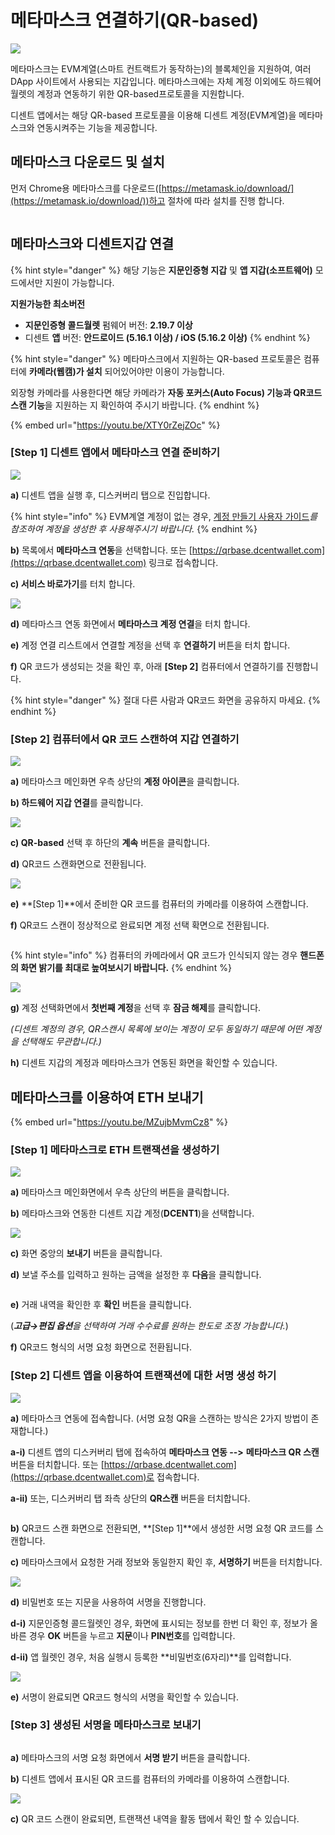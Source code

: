 # 메타마스크 연결하기(QR-based)



![](<../.gitbook/assets/image (242).png>)

메타마스크는 EVM계열(스마트 컨트랙트가 동작하는)의 블록체인을 지원하여, 여러 DApp 사이트에서 사용되는 지갑입니다. 메타마스크에는 자체 계정 이외에도 하드웨어 월렛의 계정과 연동하기 위한 QR-based프로토콜을 지원합니다.

디센트 앱에서는 해당 QR-based 프로토콜을 이용해 디센트 계정(EVM계열)을 메타마스크와 연동시켜주는 기능을 제공합니다.

## 메타마스크 다운로드 및 설치 <a href="#download-and-install-metamask" id="download-and-install-metamask"></a>

먼저 Chrome용 메타마스크를 다운로드([https://metamask.io/download/](https://metamask.io/download/))하고 절차에 따라 설치를 진행 합니다.

<img src="../.gitbook/assets/image (248).png" alt="" data-size="original">

## 메타마스크와 디센트지갑 연결 <a href="#how-to-connect-dcent-wallet-with-metamask" id="how-to-connect-dcent-wallet-with-metamask"></a>

{% hint style="danger" %}
해당 기능은 **지문인증형 지갑** 및 **앱 지갑(소프트웨어)** 모드에서만 지원이 가능합니다.&#x20;

**지원가능한 최소버전**

* **지문인증형 콜드월렛** 펌웨어 버전: **2.19.7 이상**
* 디센트 **앱** 버전: **안드로이드 (5.16.1 이상) / iOS (5.16.2 이상)**
{% endhint %}

{% hint style="danger" %}
메타마스크에서 지원하는 QR-based 프로토콜은 컴퓨터에 **카메라(웹캠)가 설치** 되어있어야만 이용이 가능합니다.

외장형 카메라를 사용한다면 해당 카메라가 **자동 포커스(Auto Focus) 기능과 QR코드 스캔 기능**을 지원하는 지 확인하여 주시기 바랍니다.
{% endhint %}

{% embed url="https://youtu.be/XTY0rZejZOc" %}

### \[Step 1] 디센트 앱에서 메타마스크 연결 준비하기 <a href="#step-1-preparing-to-connect-the-metamask-in-the-dcent-app" id="step-1-preparing-to-connect-the-metamask-in-the-dcent-app"></a>

![](<../.gitbook/assets/image (256).png>)

**a)** 디센트 앱을 실행 후, 디스커버리 탭으로 진입합니다.&#x20;

{% hint style="info" %}
EVM계열 계정이 없는 경우, [계정 만들기 사용자 가이드](https://userguide.dcentwallet.com/v/kr/mobile-app/create-account)_를 참조하여 계정을 생성한 후 사용해주시기 바랍니다._
{% endhint %}

**b)** 목록에서 **메타마스크 연동**을 선택합니다. 또는 [https://qrbase.dcentwallet.com](https://qrbase.dcentwallet.com) 링크로 접속합니다.

**c) 서비스 바로가기**를 터치 합니다.

![](<../.gitbook/assets/image (253).png>)



**d)** 메타마스크 연동 화면에서 **메타마스크 계정 연결**을 터치 합니다.

**e)** 계정 연결 리스트에서 연결할 계정을 선택 후 **연결하기** 버튼을 터치 합니다.

**f)** QR 코드가 생성되는 것을 확인 후, 아래 **\[Step 2]** 컴퓨터에서 연결하기를 진행합니다.

{% hint style="danger" %}
절대 다른 사람과 QR코드 화면을 공유하지 마세요.
{% endhint %}

### \[Step 2] 컴퓨터에서 QR 코드 스캔하여 지갑 연결하기 <a href="#step-2-connect-the-dcent-wallet-by-scanning-the-qr-code-on-your-computer" id="step-2-connect-the-dcent-wallet-by-scanning-the-qr-code-on-your-computer"></a>

![](<../.gitbook/assets/image (246).png>)

**a)** 메타마스크 메인화면 우측 상단의 **계정 아이콘**을 클릭합니다.

**b) 하드웨어 지갑 연결**를 클릭합니다.

![](<../.gitbook/assets/image (259).png>)

**c) QR-based** 선택 후 하단의 **계속** 버튼을 클릭합니다.

**d)** QR코드 스캔화면으로 전환됩니다.

![](<../.gitbook/assets/image (258).png>)

**e)** **\[Step 1]**에서 준비한 QR 코드를 컴퓨터의 카메라를 이용하여 스캔합니다.

**f)** QR코드 스캔이 정상적으로 완료되면 계정 선택 확면으로 전환됩니다.

<figure><img src="../.gitbook/assets/그림5.png" alt=""><figcaption></figcaption></figure>

{% hint style="info" %}
컴퓨터의 카메라에서 QR 코드가 인식되지 않는 경우 **핸드폰의 화면 밝기를 최대로 높여보시기 바랍니다.**&#x20;
{% endhint %}



![](<../.gitbook/assets/image (247).png>)

**g)** 계정 선택화면에서 **첫번째 계정**을 선택 후 **잠금 해제**를 클릭합니다.

_(디센트 계정의 경우, QR스캔시 목록에 보이는 계정이 모두 동일하기 때문에 어떤 계정을 선택해도 무관합니다.)_

**h)** 디센트 지갑의 계정과 메타마스크가 연동된 화면을 확인할 수 있습니다.

## 메타마스크를 이용하여 ETH 보내기 <a href="#example-send-eth-ropsten-test-net-using-metamask" id="example-send-eth-ropsten-test-net-using-metamask"></a>

{% embed url="https://youtu.be/MZujbMvmCz8" %}

### **\[Step 1] 메타마스크로 ETH 트랜잭션을 생성하기** <a href="#step-1-create-eth-transaction-with-metamask" id="step-1-create-eth-transaction-with-metamask"></a>

![](<../.gitbook/assets/image (254).png>)

**a)** 메타마스크 메인화면에서 우측 상단의 버튼을 클릭합니다.

**b)** 메타마스크와 연동한 디센트 지갑 계정(**DCENT1**)을 선택합니다.

![](<../.gitbook/assets/그림5 (3).png>)

**c)** 화면 중앙의 **보내기** 버튼을 클릭합니다.

**d)** 보낼 주소를 입력하고 원하는 금액을 설정한 후 **다음**을 클릭합니다.

<figure><img src="../.gitbook/assets/그림1.png" alt=""><figcaption></figcaption></figure>

**e)** 거래 내역을 확인한 후 **확인** 버튼을 클릭합니다.

(_**고급→편집 옵션**을 선택하여 거래 수수료를 원하는 한도로 조정 가능합니다._)

**f)** QR코드 형식의 서명 요청 화면으로 전환됩니다.

### \[Step 2] 디센트 앱을 이용하여 트랜잭션에 대한 서명 생성 하기 <a href="#step-2-create-a-signature-for-the-transaction-using-the-dcent-app" id="step-2-create-a-signature-for-the-transaction-using-the-dcent-app"></a>

![](<../.gitbook/assets/image (245).png>)

**a)** 메타마스크 연동에 접속합니다. (서명 요청 QR을 스캔하는 방식은 2가지 방법이 존재합니다.)

**a-i)** 디센트 앱의 디스커버리 탭에 접속하여 **메타마스크 연동 -->** **메타마스크 QR 스캔** 버튼을 터치합니다. 또는 [https://qrbase.dcentwallet.com](https://qrbase.dcentwallet.com)로 접속합니다.

**a-ii)** 또는, 디스커버리 탭 좌측 상단의 **QR스캔** 버튼을 터치합니다.

<figure><img src="../.gitbook/assets/그림2 (1).png" alt=""><figcaption></figcaption></figure>

**b)** QR코드 스캔 화면으로 전환되면, **\[Step 1]**에서 생성한 서명 요청 QR 코드를 스캔합니다.

**c)** 메타마스크에서 요청한 거래 정보와 동일한지 확인 후, **서명하기** 버튼을 터치합니다.

![](<../.gitbook/assets/image (257) (1).png>)

**d)** 비밀번호 또는 지문을 사용하여 서명을 진행합니다.

**d-i)** 지문인증형 콜드월렛인 경우, 화면에 표시되는 정보를 한번 더 확인 후, 정보가 올바른 경우 **OK** 버튼을 누르고 **지문**이나 **PIN번호**를 입력합니다.

**d-ii)** 앱 월렛인 경우, 처음 실행시 등록한 **비밀번호(6자리)**를 입력합니다.

![](../.gitbook/assets/그림3.png)

**e)** 서명이 완료되면 QR코드 형식의 서명을 확인할 수 있습니다.

### \[Step 3] 생성된 서명을 메타마스크로 보내기 <a href="#step-3-sending-signed-data-to-metamask" id="step-3-sending-signed-data-to-metamask"></a>

<figure><img src="../.gitbook/assets/그림4 (3).png" alt=""><figcaption></figcaption></figure>

**a)** 메타마스크의 서명 요청 화면에서 **서명 받기** 버튼을 클릭합니다.

**b)** 디센트 앱에서 표시된 QR 코드를 컴퓨터의 카메라를 이용하여 스캔합니다.

![](<../.gitbook/assets/그림8 (1).png>)

**c)** QR 코드 스캔이 완료되면, 트랜잭션 내역을 활동 탭에서 확인 할 수 있습니다.
